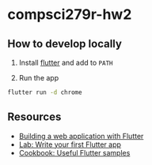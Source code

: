 # compsci279r-hw2

## How to develop locally

1. Install [flutter](https://docs.flutter.dev/get-started/install) and add to `PATH`

2. Run the app

```sh
flutter run -d chrome
```

## Resources

- [Building a web application with Flutter](https://docs.flutter.dev/get-started/web)
- [Lab: Write your first Flutter app](https://docs.flutter.dev/get-started/codelab)
- [Cookbook: Useful Flutter samples](https://docs.flutter.dev/cookbook)
